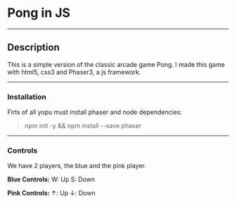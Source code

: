 # Pong in JS

------------

## Description
This is a simple version of the classic arcade game Pong. I made this game with html5, css3 and Phaser3, a js framework.

------------

### Installation
Firts of all yopu must install phaser and node dependencies:
> npm init -y && npm install --save phaser

------------

### Controls
We have 2 players, the blue and the pink player.

**Blue Controls:**
W: Up
S: Down

**Pink Controls:**
↑: Up
↓: Down
